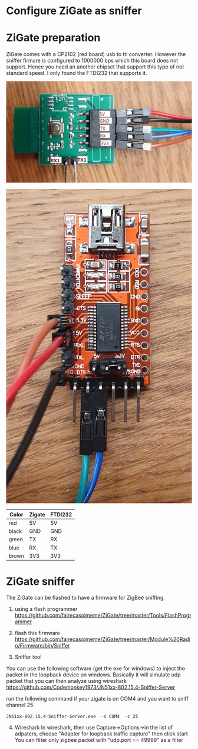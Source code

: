 # Configure ZiGate as sniffer

# ZiGate preparation
ZiGate comes with a CP2102 (red board) usb to ttl converter.
However the sniffer firmare is configured to 1000000 bps which this board does not support.
Hence you need an another chipset that support this type of not standard speed.
I only found the FTDI232 that supports it.

![Zigate pinout](/Images/zigate_pinout.jpg)

![FTDI32](/Images/FTDI232.jpg)

| Color |Zigate  | FTDI232   |
|---|---|---|
| red | 5V  | 5V  |
| black | GND  | GND  |
| green | TX  | RX  |
| blue | RX  | TX  |
| brown | 3V3  | 3V3  |



# ZiGate sniffer
The ZiGate can be flashed to have a firmware for ZigBee sniffing.

1. using a flash programmer
https://github.com/fairecasoimeme/ZiGate/tree/master/Tools/FlashProgrammer

2. flash this firmware
https://github.com/fairecasoimeme/ZiGate/tree/master/Module%20Radio/Firmware/bin/Sniffer

3. Sniffer tool

You can use the following software (get the exe for windows) to inject the packet in the loopback device on windows. Basically it will simulate udp packet that you can then analyze using wireshark
https://github.com/Codemonkey1973/JN51xx-802.15.4-Sniffer-Server

run the following command if your zigate is on COM4 and you want to sniff channel 25
```
JN51xx-802.15.4-Sniffer-Server.exe  -s COM4  -c 25
```


4. Wireshark
In wireshark, then use Capture->Options->in the list of adpaters, choose "Adapter for loopback traffic capture"
then click start
You can filter only zigbee packet with "udp.port == 49999" as a filter
